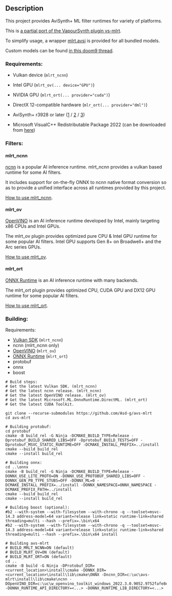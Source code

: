 ## Description

This project provides AviSynth+ ML filter runtimes for variety of platforms.

This is [a partial port of the VapourSynth plugin vs-mlrt](https://github.com/AmusementClub/vs-mlrt).

To simplify usage, a wrapper [mlrt.avsi](https://github.com/Asd-g/avs-mlrt/blob/main/mlrt.avsi) is provided for all bundled models.

Custom models can be found [in this doom9 thread](https://forum.doom9.org/showthread.php?t=184768).

### Requirements:

- Vulkan device (`mlrt_ncnn`)

- Intel GPU (`mlrt_ov(... device="GPU")`)

- NVIDIA GPU (`mlrt_ort(... provider="cuda")`)

- DirectX 12-compatible hardware (`mlr_ort(... provider="dml")`)

- AviSynth+ r3928 or later ([1](https://github.com/AviSynth/AviSynthPlus/releases) / [2](https://forum.doom9.org/showthread.php?t=181351) / [3](https://gitlab.com/uvz/AviSynthPlus-Builds))

- Microsoft VisualC++ Redistributable Package 2022 (can be downloaded from [here](https://github.com/abbodi1406/vcredist/releases))

### Filters:

#### mlrt_ncnn

[ncnn](https://github.com/Tencent/ncnn) is a popular AI inference runtime. mlrt_ncnn provides a vulkan based runtime for some AI filters.

It includes support for on-the-fly ONNX to ncnn native format conversion so as to provide a unified interface across all runtimes provided by this project.

[How to use mlrt_ncnn](https://github.com/Asd-g/avs-mlrt/blob/main/mlrt_ncnn/README.md).

#### mlrt_ov

[OpenVINO](https://docs.openvino.ai/latest/index.html) is an AI inference runtime developed by Intel, mainly targeting x86 CPUs and Intel GPUs.

The mlrt_ov plugin provides optimized pure CPU & Intel GPU runtime for some popular AI filters. Intel GPU supports Gen 8+ on Broadwell+ and the Arc series GPUs.

[How to use mlrt_ov](https://github.com/Asd-g/avs-mlrt/blob/main/mlrt_ov/README.md).

#### mlrt_ort

[ONNX Runtime](https://onnxruntime.ai/) is an AI inference runtime with many backends.

The mlrt_ort plugin provides optimized CPU, CUDA GPU and DX12 GPU runtime for some popular AI filters.

[How to use mlrt_ort](https://github.com/Asd-g/avs-mlrt/blob/main/mlrt_ort/README.md).

### Building:

Requirements:
- [Vulkan SDK](https://vulkan.lunarg.com/sdk/home#windows) (`mlrt_ncnn`)
- ncnn (mlrt_ncnn only)
- [OpenVINO](https://www.intel.com/content/www/us/en/developer/tools/openvino-toolkit/download.html) (`mlrt_ov`)
- [ONNX Runtime](https://github.com/microsoft/onnxruntime/releases) (`mlrt_ort`)
- protobuf
- onnx
- boost

```
# Build steps:
# Get the latest Vulkan SDK. (mlrt_ncnn)
# Get the latest ncnn release. (mlrt_ncnn)
# Get the latest OpenVINO release. (mlrt_ov)
# Get the latest Microsoft.ML.OnnxRuntime.DirectML. (mlrt_ort)
# Get the latest CUDA Toolkit.

git clone --recurse-submodules https://github.com/Asd-g/avs-mlrt
cd avs-mlrt

# Building protobuf:
cd protobuf
cmake -B build_rel -G Ninja -DCMAKE_BUILD_TYPE=Release -Dprotobuf_BUILD_SHARED_LIBS=OFF -Dprotobuf_BUILD_TESTS=OFF -Dprotobuf_MSVC_STATIC_RUNTIME=OFF -DCMAKE_INSTALL_PREFIX=../install
cmake --build build_rel
cmake --install build_rel

# Building onnx:
cd ..\onnx
cmake -B build_rel -G Ninja -DCMAKE_BUILD_TYPE=Release -DONNX_USE_LITE_PROTO=ON -DONNX_USE_PROTOBUF_SHARED_LIBS=OFF -DONNX_GEN_PB_TYPE_STUBS=OFF -DONNX_ML=0 -DCMAKE_INSTALL_PREFIX=../install -DONNX_NAMESPACE=ONNX_NAMESPACE -DCMAKE_PREFIX_PATH=../install
cmake --build build_rel
cmake --install build_rel

# Building boost (optional):
#b2 --with-system --with-filesystem --with-chrono -q --toolset=msvc-14.3 address-model=64 variant=release link=static runtime-link=shared threading=multi --hash --prefix=.\bin\x64
#b2 --with-system --with-filesystem --with-chrono -q --toolset=msvc-14.3 address-model=64 variant=release link=static runtime-link=shared threading=multi --hash --prefix=.\bin\x64 install

# Building avs-mlrt
# BUILD_MRLT_NCNN=ON (default)
# BUILD_MLRT_OV=ON (default)
# BUILD_MLRT_ORT=ON (default)
cd ..
cmake -B build -G Ninja -DProtobuf_DIR=<current_location>\install\cmake -DONNX_DIR=<current_location>\install\lib\cmake\ONNX -Dncnn_DIR=c:\uc\avs-mlrt\install\lib\cmake\ncnn -DOpenVINO_DIR=c:\uc\w_openvino_toolkit_windows_2022.3.0.9052.9752fafe8eb_x86_64\runtime\cmake -DONNX_RUNTIME_API_DIRECTORY=<...> -DONNX_RUNTIME_LIB_DIRECTORY=<...>
```
